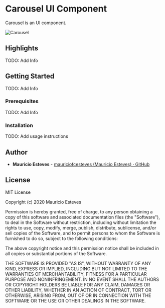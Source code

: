 # Carousel UI Component

Carousel is an UI component.

![Carousel](https://i.imgur.com/o41gcxn.png)

## Highlights
TODO: Add Info

## Getting Started
TODO: Add Info

### Prerequisites
TODO: Add Info

### Installation
TODO: Add usage instructions

## Author
* **Mauricio Esteves** - [mauriciofcesteves (Mauricio Esteves) · GitHub](https://github.com/mauriciofcesteves)

## License

MIT License

Copyright (c) 2020 Mauricio Esteves

Permission is hereby granted, free of charge, to any person obtaining a copy
of this software and associated documentation files (the "Software"), to deal
in the Software without restriction, including without limitation the rights
to use, copy, modify, merge, publish, distribute, sublicense, and/or sell
copies of the Software, and to permit persons to whom the Software is
furnished to do so, subject to the following conditions:

The above copyright notice and this permission notice shall be included in all
copies or substantial portions of the Software.

THE SOFTWARE IS PROVIDED "AS IS", WITHOUT WARRANTY OF ANY KIND, EXPRESS OR
IMPLIED, INCLUDING BUT NOT LIMITED TO THE WARRANTIES OF MERCHANTABILITY,
FITNESS FOR A PARTICULAR PURPOSE AND NONINFRINGEMENT. IN NO EVENT SHALL THE
AUTHORS OR COPYRIGHT HOLDERS BE LIABLE FOR ANY CLAIM, DAMAGES OR OTHER
LIABILITY, WHETHER IN AN ACTION OF CONTRACT, TORT OR OTHERWISE, ARISING FROM,
OUT OF OR IN CONNECTION WITH THE SOFTWARE OR THE USE OR OTHER DEALINGS IN THE
SOFTWARE.
